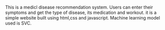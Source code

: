 This is a medicl disease recommendation system. Users can enter their symptoms and get the type of disease, its medication and workout. 
it is a simple website built using html,css and javascript.
Machine learning model used is SVC.
